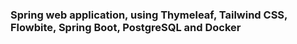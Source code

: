 ### Spring web application, using Thymeleaf, Tailwind CSS, Flowbite, Spring Boot, PostgreSQL and Docker
